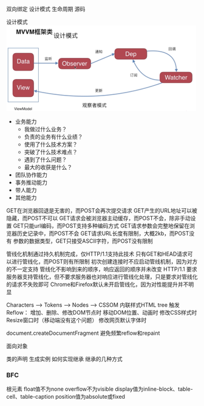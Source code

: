 双向绑定
设计模式
生命周期
源码

设计模式  
<img src="观察者模式.png" width="500" />

- 业务能力
  - 我做过什么业务？
  - 负责的业务有什么业绩？
  - 使用了什么技术方案？
  - 突破了什么技术难点？
  - 遇到了什么问题？
  - 最大的收获是什么？
- 团队协作能力
- 事务推动能力
- 带人能力
- 其他能力


GET在浏览器回退是无害的，而POST会再次提交请求
GET产生的URL地址可以被隐藏，而POST不可以
GET请求会被浏览器主动缓存，而POST不会，除非手动设置
GET只能url编码，而POST支持多种编码方式
GET请求参数会完整地保留在浏览器历史记录中，而POST不会
GET请求URL长度有限制，大概2kb，而POST没有
参数的数据类型，GET只接受ASCII字符，而POST没有限制

管线化机制通过持久机制完成，仅HTTP/1.1支持此技术
只有GET和HEAD请求可以进行管线化，而POST则有所限制
初次创建连接时不应启动管线机制，因为对方的不一定支持
管线化不影响到来的顺序，响应返回的顺序并未改变
HTTP/1.1 要求服务器支持管线化，但不要求服务器也对响应进行管线化处理，只是要求对管线化的请求不失败即可
Chrome和Firefox默认未开启管线化，因为对性能提升并不明显

Characters ——> Tokens ——> Nodes ——> CSSOM  内联样式HTML tree
触发Reflow：
增加、删除、修改DOM节点时
移动DOM位置、动画时
修改CSS样式时
Resize窗口时（移动端没有这个问题）
修改网页默认字体时

document.createDocumentFragment 避免频繁reflow和repaint

面向对象

类的声明
生成实例
如何实现继承
继承的几种方式

### BFC
根元素
float值不为none
overflow不为visible
display值为inline-block、table-cell、table-caption
position值为absolute或fixed